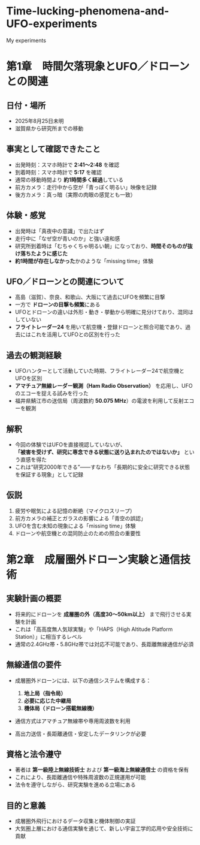 # Time-lucking-phenomena-and-UFO-experiments
My experiments

# 第1章　時間欠落現象とUFO／ドローンとの関連

## 日付・場所
- 2025年8月25日未明  
- 滋賀県から研究所までの移動  

## 事実として確認できたこと
- 出発時刻：スマホ時計で **2:41〜2:48** を確認  
- 到着時刻：スマホ時計で **5:17** を確認  
- 通常の移動時間より **約1時間多く経過**している  
- 前方カメラ：走行中から空が「青っぽく明るい」映像を記録  
- 後方カメラ：真っ暗（実際の肉眼の感覚とも一致）  

## 体験・感覚
- 出発時は「真夜中の意識」で出たはず  
- 走行中に「なぜ空が青いのか」と強い違和感  
- 研究所到着時は「むちゃくちゃ明るい朝」になっており、**時間そのものが抜け落ちたように感じた**  
- **約1時間が存在しなかった**かのような「missing time」体験  

## UFO／ドローンとの関連について
- 高島（滋賀）、奈良、和歌山、大阪にて過去にUFOを頻繁に目撃  
- 一方で **ドローンの目撃も頻繁**にある  
- UFOとドローンの違いは外形・動き・挙動から明確に見分けており、混同はしていない  
- **フライトレーダー24** を用いて航空機・登録ドローンと照合可能であり、過去にはこれを活用してUFOとの区別を行った  

## 過去の観測経験
- UFOハンターとして活動していた時期、フライトレーダー24で航空機とUFOを区別  
- **アマチュア無線レーダー観測（Ham Radio Observation）** を応用し、UFOのエコーを捉える試みを行った  
- 福井県鯖江市の送信局（周波数約 **50.075 MHz**）の電波を利用して反射エコーを観測  

## 解釈
- 今回の体験ではUFOを直接視認していないが、  
  **「被害を受けず、研究に専念できる状態に送り込まれたのではないか」** という直感を得た  
- これは“研究2000年できる”――すなわち「長期的に安全に研究できる状態を保証する現象」として記録  

## 仮説
1. 疲労や眠気による記憶の断絶（マイクロスリープ）  
2. 前方カメラの補正とガラスの影響による「青空の誤認」  
3. UFOを含む未知の現象による「missing time」体験  
4. ドローンや航空機との混同防止のための照合の重要性

# 第2章　成層圏外ドローン実験と通信技術

## 実験計画の概要
- 将来的にドローンを **成層圏の外（高度30〜50km以上）** まで飛行させる実験を計画  
- これは「高高度無人気球実験」や「HAPS（High Altitude Platform Station）」に相当するレベル  
- 通常の2.4GHz帯・5.8GHz帯では対応不可能であり、長距離無線通信が必須  

## 無線通信の要件
- 成層圏外ドローンには、以下の通信システムを構成する：  
  1. **地上局（指令局）**  
  2. **必要に応じた中継局**  
  3. **機体局（ドローン搭載無線機）**  

- 通信方式はアマチュア無線帯や専用周波数を利用  
- 高出力送信・長距離通信・安定したデータリンクが必要  

## 資格と法令遵守
- 著者は **第一級陸上無線技術士** および **第一級海上無線通信士** の資格を保有  
- これにより、長距離通信や特殊周波数の正規運用が可能  
- 法令を遵守しながら、研究実験を進める立場にある  

## 目的と意義
- 成層圏外飛行におけるデータ収集と機体制御の実証  
- 大気圏上層における通信実験を通じて、新しい宇宙工学的応用や安全技術に貢献   
